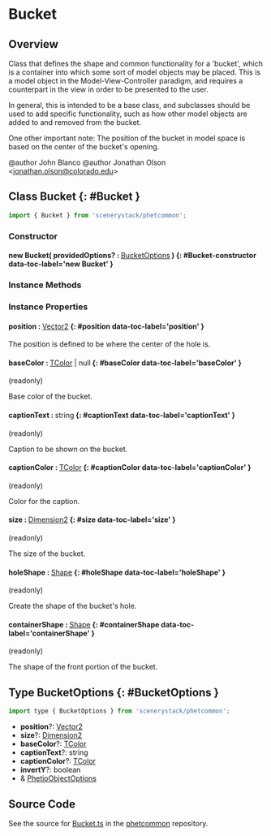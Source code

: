 # Bucket

## Overview

Class that defines the shape and common functionality for a 'bucket', which is a container into which some sort of
model objects may be placed.  This is a model object in the Model-View-Controller paradigm, and requires a
counterpart in the view in order to be presented to the user.

In general, this is intended to be a base class, and subclasses should be used to add specific functionality, such as
how other model objects are added to and removed from the bucket.

One other important note: The position of the bucket in model space is based on the center of the bucket's opening.

@author John Blanco
@author Jonathan Olson &lt;jonathan.olson@colorado.edu&gt;

## Class Bucket {: #Bucket }


```js
import { Bucket } from 'scenerystack/phetcommon';
```
### Constructor

#### new Bucket( providedOptions? : <span style="font-weight: 400;">[BucketOptions](../phetcommon/Bucket.md#BucketOptions)</span> ) {: #Bucket-constructor data-toc-label='new Bucket' }

### Instance Methods



### Instance Properties

#### position : <span style="font-weight: 400;">[Vector2](../dot/Vector2.md)</span> {: #position data-toc-label='position' }

The position is defined to be where the center of the hole is.

#### baseColor : <span style="font-weight: 400;">[TColor](../scenery/TColor.md) | <span style="color: hsla(calc(var(--md-hue) + 180deg),80%,40%,1);">null</span></span> {: #baseColor data-toc-label='baseColor' }

(readonly)

Base color of the bucket.

#### captionText : <span style="font-weight: 400;"><span style="color: hsla(calc(var(--md-hue) + 180deg),80%,40%,1);">string</span></span> {: #captionText data-toc-label='captionText' }

(readonly)

Caption to be shown on the bucket.

#### captionColor : <span style="font-weight: 400;">[TColor](../scenery/TColor.md)</span> {: #captionColor data-toc-label='captionColor' }

(readonly)

Color for the caption.

#### size : <span style="font-weight: 400;">[Dimension2](../dot/Dimension2.md)</span> {: #size data-toc-label='size' }

(readonly)

The size of the bucket.

#### holeShape : <span style="font-weight: 400;">[Shape](../kite/Shape.md)</span> {: #holeShape data-toc-label='holeShape' }

(readonly)

Create the shape of the bucket's hole.

#### containerShape : <span style="font-weight: 400;">[Shape](../kite/Shape.md)</span> {: #containerShape data-toc-label='containerShape' }

(readonly)

The shape of the front portion of the bucket.



## Type BucketOptions {: #BucketOptions }


```js
import type { BucketOptions } from 'scenerystack/phetcommon';
```


- **position**?: [Vector2](../dot/Vector2.md)
- **size**?: [Dimension2](../dot/Dimension2.md)
- **baseColor**?: [TColor](../scenery/TColor.md)
- **captionText**?: <span style="color: hsla(calc(var(--md-hue) + 180deg),80%,40%,1);">string</span>
- **captionColor**?: [TColor](../scenery/TColor.md)
- **invertY**?: <span style="color: hsla(calc(var(--md-hue) + 180deg),80%,40%,1);">boolean</span>
- &amp; [PhetioObjectOptions](../tandem/PhetioObject.md#PhetioObjectOptions)




## Source Code

See the source for [Bucket.ts](https://github.com/phetsims/phetcommon/blob/main/js/model/Bucket.ts) in the [phetcommon](https://github.com/phetsims/phetcommon) repository.
